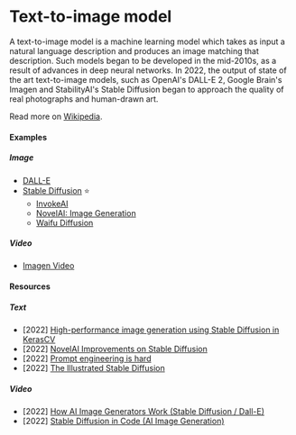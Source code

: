 # Text-to-image model

A text-to-image model is a machine learning model which takes as input a natural language description and produces an image matching that description. Such models began to be developed in the mid-2010s, as a result of advances in deep neural networks. In 2022, the output of state of the art text-to-image models, such as OpenAI's DALL-E 2, Google Brain's Imagen and StabilityAI's Stable Diffusion began to approach the quality of real photographs and human-drawn art.

Read more on [Wikipedia](https://en.wikipedia.org/wiki/Text-to-image_model).

#### Examples

##### Image
- [DALL-E](https://openai.com/blog/dall-e)
- [Stable Diffusion](https://github.com/CompVis/stable-diffusion) ⭐
    - [InvokeAI](https://invoke-ai.github.io/InvokeAI)
    - [NovelAI: Image Generation](https://docs.novelai.net)
    - [Waifu Diffusion](https://huggingface.co/hakurei/waifu-diffusion)

##### Video
- [Imagen Video](https://imagen.research.google/video)

#### Resources

##### Text
- [2022] [High-performance image generation using Stable Diffusion in KerasCV](https://keras.io/guides/keras_cv/generate_images_with_stable_diffusion)
- [2022] [NovelAI Improvements on Stable Diffusion](https://blog.novelai.net/novelai-improvements-on-stable-diffusion-e10d38db82ac)
- [2022] [Prompt engineering is hard](https://xeiaso.net/blog/prompt-engineering)
- [2022] [The Illustrated Stable Diffusion](https://jalammar.github.io/illustrated-stable-diffusion)

##### Video
- [2022] [How AI Image Generators Work (Stable Diffusion / Dall-E)](https://www.youtube.com/watch?v=1CIpzeNxIhU)
- [2022] [Stable Diffusion in Code (AI Image Generation)](https://www.youtube.com/watch?v=-lz30by8-sU)
